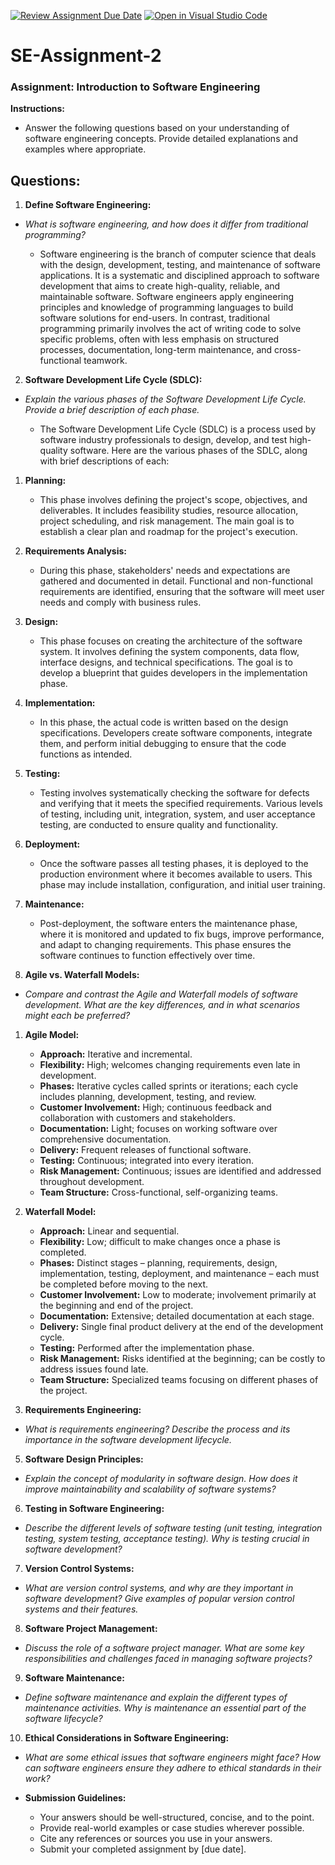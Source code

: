 [![Review Assignment Due Date](https://classroom.github.com/assets/deadline-readme-button-24ddc0f5d75046c5622901739e7c5dd533143b0c8e959d652212380cedb1ea36.svg)](https://classroom.github.com/a/-ucQIGTc)
[![Open in Visual Studio Code](https://classroom.github.com/assets/open-in-vscode-718a45dd9cf7e7f842a935f5ebbe5719a5e09af4491e668f4dbf3b35d5cca122.svg)](https://classroom.github.com/online_ide?assignment_repo_id=15224856&assignment_repo_type=AssignmentRepo)
# SE-Assignment-2

### Assignment: Introduction to Software Engineering

**Instructions:**

- Answer the following questions based on your understanding of software engineering concepts. Provide detailed explanations and examples where appropriate.

## Questions:


1. **Define Software Engineering:**

* _What is software engineering, and how does it differ from traditional programming?_
	
	- Software engineering is the branch of computer science that deals with the design, development, testing, and maintenance of software applications. It is a systematic and disciplined approach to software development that aims to create high-quality, reliable, and maintainable software. Software engineers apply engineering principles and knowledge of programming languages to build software solutions for end-users. In contrast, traditional programming primarily involves the act of writing code to solve specific problems, often with less emphasis on structured processes, documentation, long-term maintenance, and cross-functional teamwork.
 

2. **Software Development Life Cycle (SDLC):**

* _Explain the various phases of the Software Development Life Cycle. Provide a brief description of each phase._

	- The Software Development Life Cycle (SDLC) is a process used by software industry professionals to design, develop, and test high-quality software. Here are the various phases of the SDLC, along with brief descriptions of each:

1. **Planning:**

	- This phase involves defining the project's scope, objectives, and deliverables. It includes feasibility studies, resource allocation, project scheduling, and risk management. The main goal is to establish a clear plan and roadmap for the project's execution.  

2. **Requirements Analysis:**

	- During this phase, stakeholders' needs and expectations are gathered and documented in detail. Functional and non-functional requirements are identified, ensuring that the software will meet user needs and comply with business rules.

3. **Design:**

	- This phase focuses on creating the architecture of the software system. It involves defining the system components, data flow, interface designs, and technical specifications. The goal is to develop a blueprint that guides developers in the implementation phase.

4. **Implementation:**

	- In this phase, the actual code is written based on the design specifications. Developers create software components, integrate them, and perform initial debugging to ensure that the code functions as intended.

5. **Testing:**

	- Testing involves systematically checking the software for defects and verifying that it meets the specified requirements. Various levels of testing, including unit, integration, system, and user acceptance testing, are conducted to ensure quality and functionality.

6. **Deployment:**

	- Once the software passes all testing phases, it is deployed to the production environment where it becomes available to users. This phase may include installation, configuration, and initial user training.

7. **Maintenance:**

	- Post-deployment, the software enters the maintenance phase, where it is monitored and updated to fix bugs, improve performance, and adapt to changing requirements. This phase ensures the software continues to function effectively over time.


3. **Agile vs. Waterfall Models:**

* _Compare and contrast the Agile and Waterfall models of software development. What are the key differences, and in what scenarios might each be preferred?_

1. **Agile Model:**

	- **Approach:** Iterative and incremental.
	- **Flexibility:** High; welcomes changing requirements even late in development.
	- **Phases:** Iterative cycles called sprints or iterations; each cycle includes planning, development, testing, and review.
	- **Customer Involvement:** High; continuous feedback and collaboration with customers and stakeholders.
	- **Documentation:** Light; focuses on working software over comprehensive documentation.
	- **Delivery:** Frequent releases of functional software.
	- **Testing:** Continuous; integrated into every iteration.
	- **Risk Management:** Continuous; issues are identified and addressed throughout development.
	- **Team Structure:** Cross-functional, self-organizing teams.

2. **Waterfall Model:**

	- **Approach:** Linear and sequential.
	- **Flexibility:** Low; difficult to make changes once a phase is completed.
	- **Phases:** Distinct stages – planning, requirements, design, implementation, testing, deployment, and maintenance – each must be completed before moving to the next.
	- **Customer Involvement:** Low to moderate; involvement primarily at the beginning and end of the project.
	- **Documentation:** Extensive; detailed documentation at each stage.
	- **Delivery:** Single final product delivery at the end of the development cycle.
	- **Testing:** Performed after the implementation phase.
	- **Risk Management:** Risks identified at the beginning; can be costly to address issues found late.
	- **Team Structure:** Specialized teams focusing on different phases of the project.

4. **Requirements Engineering:**

* _What is requirements engineering? Describe the process and its importance in the software development lifecycle._

5. **Software Design Principles:**

* _Explain the concept of modularity in software design. How does it improve maintainability and scalability of software systems?_

6. **Testing in Software Engineering:**

* _Describe the different levels of software testing (unit testing, integration testing, system testing, acceptance testing). Why is testing crucial in software development?_

7. **Version Control Systems:**

* _What are version control systems, and why are they important in software development? Give examples of popular version control systems and their features._

8. **Software Project Management:**

* _Discuss the role of a software project manager. What are some key responsibilities and challenges faced in managing software projects?_

9. **Software Maintenance:**

* _Define software maintenance and explain the different types of maintenance activities. Why is maintenance an essential part of the software lifecycle?_

10. **Ethical Considerations in Software Engineering:**

* _What are some ethical issues that software engineers might face? How can software engineers ensure they adhere to ethical standards in their work?_

* **Submission Guidelines:**

	- Your answers should be well-structured, concise, and to the point.
	- Provide real-world examples or case studies wherever possible.
	- Cite any references or sources you use in your answers.
	- Submit your completed assignment by [due date].
